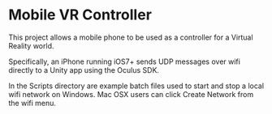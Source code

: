 # Mobile VR Controller

This project allows a mobile phone to be used as a controller for a Virtual Reality world.

Specifically, an iPhone running iOS7+ sends UDP messages over wifi directly to a Unity app using the Oculus SDK.

In the Scripts directory are example batch files used to start and stop a local wifi network on Windows. Mac OSX users can click Create Network from the wifi menu.